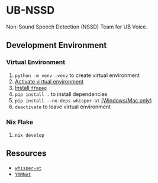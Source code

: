 # UB-NSSD
Non-Sound Speech Detection (NSSD) Team for UB Voice.

## Development Environment
### Virtual Environment
1. `python -m venv .venv` to create virtual environment
2. [Activate virtual environment](https://docs.python.org/3/library/venv.html#how-venvs-work)
3. [Install `ffmpeg`](https://ffmpeg.org/download.html)
4. `pip install .` to install dependencies
5. `pip install --no-deps whisper-at` [(Windows/Mac only)](https://github.com/YuanGongND/whisper-at#step-1-install-whisper-at)
6. `deactivate` to leave virtual environment

### Nix Flake
1. `nix develop`

## Resources
* [`whisper-at`](https://github.com/YuanGongND/whisper-at)
* [`YAMNet`](https://tfhub.dev/google/yamnet/1)